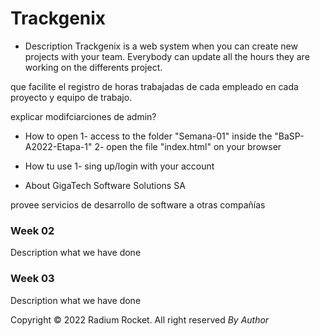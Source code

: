 # Trackgenix
- Description
    Trackgenix is a web system when you can create new projects with your team. Everybody can update all the hours they are working on the differents project.


que facilite el registro de horas trabajadas de cada empleado en cada proyecto y equipo de trabajo.

explicar modifciarciones de admin?


- How to open
1- access to the folder "Semana-01" inside the "BaSP-A2022-Etapa-1" 
2- open the file "index.html" on your browser

- How tu use
1- sing up/login with your account



- About GigaTech Software Solutions SA

provee servicios de desarrollo de software a otras compañías
### Week 02
Description what we have done
### Week 03
Description what we have done


Copyright © 2022 Radium Rocket. All right reserved
_By Author_

